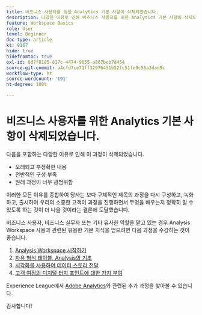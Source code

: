 ```yaml
---
title: 비즈니스 사용자를 위한 Analytics 기본 사항이 삭제되었습니다.
description: 다양한 이유로 인해 비즈니스 사용자를 위한 Analytics 기본 사항이 삭제되었습니다.
feature: Workspace Basics
role: User
level: Beginner
doc-type: article
kt: 9167
hide: true
hidefromtoc: true
exl-id: 0d7f8185-817c-4474-9655-a867beb7d454
source-git-commit: a4cfd7ce71ff32976451b52fc51fe9c56a3dad9c
workflow-type: ht
source-wordcount: '191'
ht-degree: 100%

---
```


# 비즈니스 사용자를 위한 Analytics 기본 사항이 삭제되었습니다.

다음을 포함하는 다양한 이유로 인해 이 과정이 삭제되었습니다.

* 오래되고 부정확한 내용
* 전반적인 구성 부족
* 원래 과정이 너무 광범위함

이러한 모든 이유를 종합하여 당사는 보다 구체적인 제목의 과정을 다시 구성하고, 녹화하고, 출시하여 우리의 소중한 고객이 과정을 진행하면서 무엇을 배우는지 정확히 알 수 있도록 하는 것이 더 나을 것이라는 결론에 도달했습니다.

비즈니스 사용자, 비즈니스 실무자 또는 기타 유사한 역할을 맡고 있는 경우 Analysis Workspace 사용과 관련된 유용한 기본 지식을 얻으려면 다음 과정을 수강하는 것이 좋습니다.

1. [Analysis Workspace 시작하기](https://experienceleague.adobe.com/?recommended=Analytics-U-1-2020.1.workspace)
1. [자유 형식 테이블, Analysis의 기초](https://experienceleague.adobe.com/?recommended=Analytics-U-1-2020.3)
1. [시각화를 사용하여 데이터 스토리 전달](https://experienceleague.adobe.com/?recommended=Analytics-U-1-2021.1.visualizations)
1. [고객 여정의 디지털 터치 포인트에 대한 가치 부여](https://experienceleague.adobe.com/?recommended=Analytics-U-1-2020.2)

Experience League에서 [Adobe Analytics](https://experienceleague.adobe.com/?recommended=Analytics-U-1-2020.1.workspace)와 관련된 추가 과정을 찾아볼 수 있습니다.

감사합니다!
